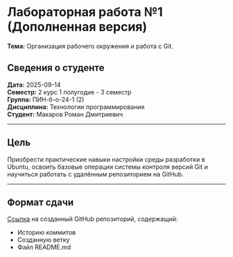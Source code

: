 # **Лабораторная работа №1 (Дополненная версия)**

**Тема:** Организация рабочего окружения и работа с Git.

## Сведения о студенте
**Дата:** 2025-09-14  
**Семестр:** 2 курс 1 полугодие - 3 семестр  
**Группа:** ПИН-б-о-24-1 (2)  
**Дисциплина:** Технологии программирования  
**Студент:** Макаров Роман Дмитриевич  

---

## **Цель**

Приобрести практические навыки настройки среды разработки в Ubuntu, освоить базовые операции системы контроля версий Git и научиться работать с удалённым репозиторием на GitHub.

---

## **Формат сдачи**

[Ссылка](https://github.com/drrrm471/python-git-lab1.git) на созданный GitHub репозиторий, содержащий:

- Историю коммитов
- Созданную ветку
- Файл README.md